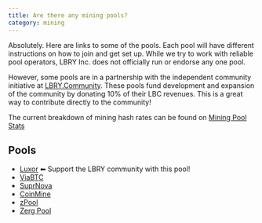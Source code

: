 ```yaml
---
title: Are there any mining pools?
category: mining
---
```


Absolutely. Here are links to some of the pools. Each pool will have different instructions on how to join and get set up.
While we try to work with reliable pool operators, LBRY Inc. does not officially run or endorse any one pool.

However, some pools are in a partnership with the independent community initiative at [LBRY.Community](https://lbry.community). These pools fund development and expansion of the community by donating 10% of their LBC revenues. This is a great way to contribute directly to the community!

The current breakdown of mining hash rates can be found on [Mining Pool Stats](https://miningpoolstats.stream/lbry)

## Pools
- [Luxor](https://mining.luxor.tech/coins/lbry) ⬅ Support the LBRY community with this pool!
- [ViaBTC](https://support.viabtc.com/hc/en-us/articles/900001529806)
- [SuprNova](https://lbry.suprnova.cc/index.php?page=gettingstarted)
- [CoinMine](https://www2.coinmine.pl/lbc/index.php?page=gettingstarted)
- [zPool](https://www.zpool.ca/)
- [Zerg Pool](https://zergpool.com/)
